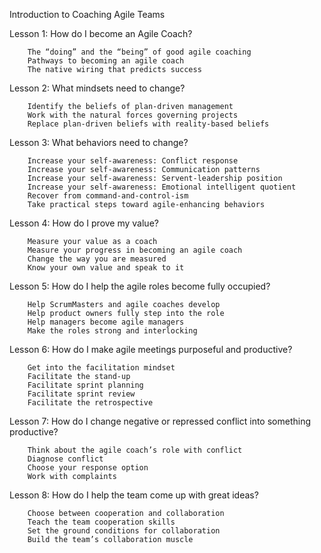 
Introduction to Coaching Agile Teams 


Lesson 1: How do I become an Agile Coach?
    
        The “doing” and the “being” of good agile coaching
        Pathways to becoming an agile coach
        The native wiring that predicts success

Lesson 2: What mindsets need to change?

        Identify the beliefs of plan-driven management
        Work with the natural forces governing projects
        Replace plan-driven beliefs with reality-based beliefs

Lesson 3: What behaviors need to change?

     
        Increase your self-awareness: Conflict response
        Increase your self-awareness: Communication patterns
        Increase your self-awareness: Servent-leadership position
        Increase your self-awareness: Emotional intelligent quotient
        Recover from command-and-control-ism
        Take practical steps toward agile-enhancing behaviors

Lesson 4: How do I prove my value?

        Measure your value as a coach
        Measure your progress in becoming an agile coach
        Change the way you are measured
        Know your own value and speak to it


Lesson 5: How do I help the agile roles become fully occupied?

        Help ScrumMasters and agile coaches develop
        Help product owners fully step into the role
        Help managers become agile managers
        Make the roles strong and interlocking
  

Lesson 6: How do I make agile meetings purposeful and productive?

        Get into the facilitation mindset
        Facilitate the stand-up
        Facilitate sprint planning
        Facilitate sprint review
        Facilitate the retrospective

Lesson 7: How do I change negative or repressed conflict into something productive?

        Think about the agile coach’s role with conflict
        Diagnose conflict
        Choose your response option
        Work with complaints


Lesson 8: How do I help the team come up with great ideas?

        Choose between cooperation and collaboration
        Teach the team cooperation skills
        Set the ground conditions for collaboration
        Build the team’s collaboration muscle
